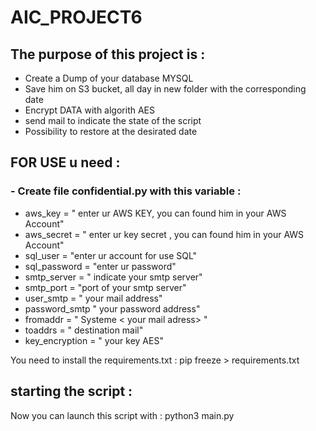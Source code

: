 # AIC_PROJECT6

## The purpose of this project is : 

  - Create a Dump of your database MYSQL
  - Save him on S3 bucket, all day in new folder with the corresponding date
  - Encrypt DATA with algorith AES 
  - send mail to indicate the state of the script
  - Possibility to restore at the desirated date 
 
 ## FOR USE u need :
 
 ### - Create file confidential.py with this variable : 
 - aws_key = " enter ur AWS KEY, you can found him in your AWS Account"
 - aws_secret = " enter ur key secret , you can found him in your AWS Account"
 - sql_user = "enter ur account for use SQL"
 - sql_password = "enter ur password"
 - smtp_server = " indicate your smtp server"
 - smtp_port = "port of your smtp server"
 - user_smtp = " your mail address"
 - password_smtp " your password address"
 - fromaddr = " Systeme < your mail adress> "
 - toaddrs = " destination mail"
 - key_encryption = " your key AES"
 
 You need to install the requirements.txt : pip freeze > requirements.txt
 
 ## starting the script :
 
 Now you can launch this script with : python3 main.py


